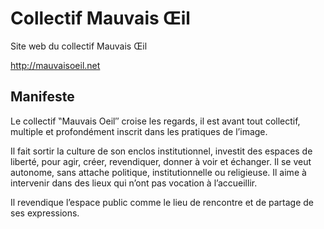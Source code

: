 # Collectif Mauvais Œil

Site web du collectif Mauvais Œil

http://mauvaisoeil.net


## Manifeste

Le collectif ‟Mauvais Oeil″ croise les regards, il est avant tout collectif, multiple et profondément inscrit dans les pratiques de l’image.

Il fait sortir la culture de son enclos institutionnel, investit des espaces
de liberté, pour agir, créer, revendiquer, donner à voir et échanger.
Il se veut autonome, sans attache politique, institutionnelle ou religieuse.
Il aime à intervenir dans des lieux qui n’ont pas vocation à l’accueillir.

Il revendique l’espace public comme le lieu de rencontre et
de partage de ses expressions.
